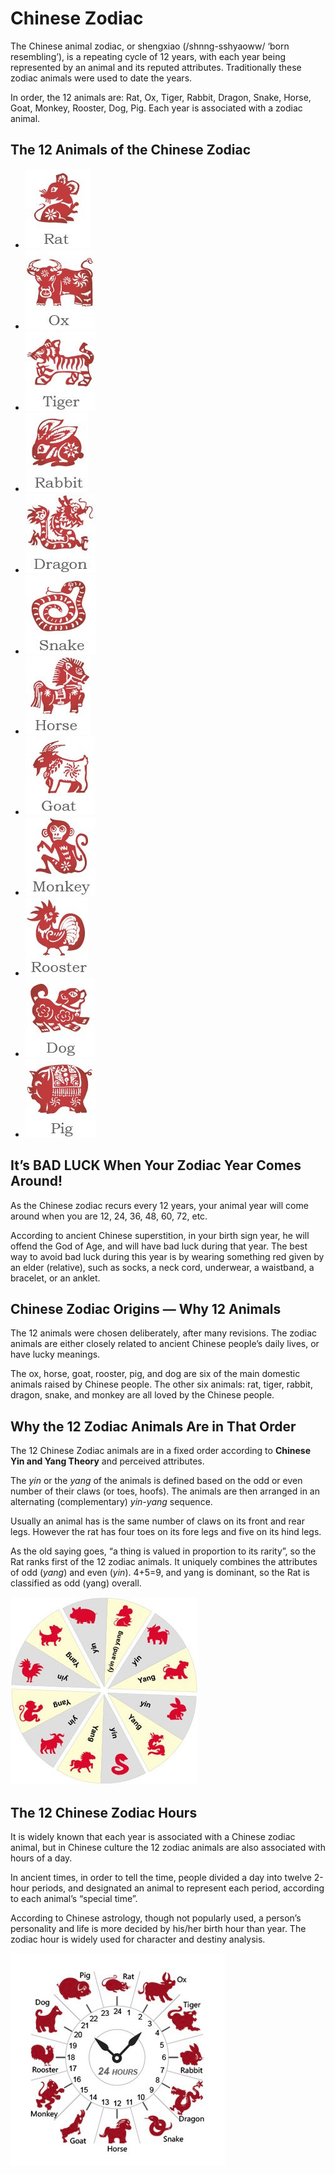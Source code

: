 # Chinese Zodiac

The Chinese animal zodiac, or shengxiao (/shnng-sshyaoww/ ‘born resembling’), is a repeating cycle of 12 years, with each year being represented by an animal and its reputed attributes. Traditionally these zodiac animals were used to date the years.

In order, the 12 animals are: Rat, Ox, Tiger, Rabbit, Dragon, Snake, Horse, Goat, Monkey, Rooster, Dog, Pig. Each year is associated with a zodiac animal.

## The 12 Animals of the Chinese Zodiac

- ![Rat](/asset/chinese-zodiac-rat.jpg)
- ![Ox](/asset/chinese-zodiac-ox.jpg)
- ![Tiger](/asset/chinese-zodiac-tiger.jpg)
- ![Rabbit](/asset/chinese-zodiac-rabbit.jpg)
- ![Dragon](/asset/chinese-zodiac-dragon.jpg)
- ![Snake](/asset/chinese-zodiac-snake.jpg)
- ![Horse](/asset/chinese-zodiac-horse.jpg)
- ![Goat](/asset/chinese-zodiac-goat.jpg)
- ![Monkey](/asset/chinese-zodiac-monkey.jpg)
- ![Rooster](/asset/chinese-zodiac-rooster.jpg)
- ![Dog](/asset/chinese-zodiac-dog.jpg)
- ![Pig](/asset/chinese-zodiac-pig.jpg)

## It’s BAD LUCK When Your Zodiac Year Comes Around!

As the Chinese zodiac recurs every 12 years, your animal year will come around when you are 12, 24, 36, 48, 60, 72, etc.

According to ancient Chinese superstition, in your birth sign year, he will offend the God of Age, and will have bad luck during that year. The best way to avoid bad luck during this year is by wearing something red given by an elder (relative), such as socks, a neck cord, underwear, a waistband, a bracelet, or an anklet.

## Chinese Zodiac Origins — Why 12 Animals

The 12 animals were chosen deliberately, after many revisions. The zodiac animals are either closely related to ancient Chinese people’s daily lives, or have lucky meanings.

The ox, horse, goat, rooster, pig, and dog are six of the main domestic animals raised by Chinese people. The other six animals: rat, tiger, rabbit, dragon, snake, and monkey are all loved by the Chinese people.

## Why the 12 Zodiac Animals Are in That Order

The 12 Chinese Zodiac animals are in a fixed order according to **Chinese Yin and Yang Theory** and perceived attributes.

The *yin* or the *yang* of the animals is defined based on the odd or even number of their claws (or toes, hoofs). The animals are then arranged in an alternating (complementary) *yin-yang* sequence.

Usually an animal has is the same number of claws on its front and rear legs. However the rat has four toes on its fore legs and five on its hind legs.

As the old saying goes, “a thing is valued in proportion to its rarity”, so the Rat ranks first of the 12 zodiac animals. It uniquely combines the attributes of odd (*yang*) and even (*yin*). 4+5=9, and yang is dominant, so the Rat is classified as odd (yang) overall.

![Chinese Zodiac](/asset/chinese-zodiac-yin-yang.jpg)

## The 12 Chinese Zodiac Hours

It is widely known that each year is associated with a Chinese zodiac animal, but in Chinese culture the 12 zodiac animals are also associated with hours of a day.

In ancient times, in order to tell the time, people divided a day into twelve 2-hour periods, and designated an animal to represent each period, according to each animal’s “special time”.

According to Chinese astrology, though not popularly used, a person’s personality and life is more decided by his/her birth hour than year. The zodiac hour is widely used for character and destiny analysis.

![Chinese Zodiac Hours](/asset/chinese-zodiac-hours.png)
